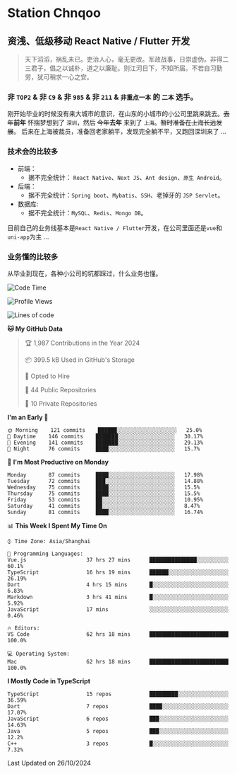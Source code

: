 # Station Chnqoo

## 资浅、低级移动 React Native / Flutter 开发

> 天下滔滔，祸乱未已。吏治人心，毫无更改。军政战事，日崇虚伪。非得二三君子，倡之以诚朴，道之以廉耻。则江河日下，不知所届。不若自习勤劳，犹可稍求一心之安。

### 非 `TOP2` & 非 `C9` & 非 `985` & 非 `211` & `非重点一本` 的 `二本` 选手。

刚开始毕业的时候没有来大城市的意识，在山东的小城市的小公司里跳来跳去。~~去年~~**前年** 怀揣梦想到了 `深圳`，然后 ~~今年~~**去年** 来到了 `上海`。~~暂时准备在上海长远发展~~。
后来在上海被裁员，准备回老家躺平，发现完全躺不平，又跑回深圳来了 ...

### 技术会的比较多

- 前端：
  - 据不完全统计： `React Native`、`Next JS`、`Ant design`、`原生 Android`。
- 后端：
  - 据不完全统计：`Spring boot`、`Mybatis`、`SSH`、老掉牙的 `JSP Servlet`。
- 数据库:
  - 据不完全统计：`MySQL`、`Redis`、`Mongo DB`。

目前自己的业务线基本是`React Native / Flutter`开发，在公司里面还是`vue`和`uni-app`为主 ...

### 业务懂的比较多

从毕业到现在，各种小公司的坑都踩过，什么业务也懂。

<!--START_SECTION:waka-->
![Code Time](http://img.shields.io/badge/Code%20Time-6%2C334%20hrs%205%20mins-blue)

![Profile Views](http://img.shields.io/badge/Profile%20Views-0-blue)

![Lines of code](https://img.shields.io/badge/From%20Hello%20World%20I%27ve%20Written-468%20Thousand%20lines%20of%20code-blue)

**🐱 My GitHub Data** 

> 🏆 1,987 Contributions in the Year 2024
 > 
> 📦 399.5 kB Used in GitHub's Storage 
 > 
> 💼 Opted to Hire
 > 
> 📜 44 Public Repositories 
 > 
> 🔑 10 Private Repositories  
 > 
**I'm an Early 🐤** 

```text
🌞 Morning    121 commits    ██████░░░░░░░░░░░░░░░░░░░   25.0% 
🌆 Daytime    146 commits    ███████░░░░░░░░░░░░░░░░░░   30.17% 
🌃 Evening    141 commits    ███████░░░░░░░░░░░░░░░░░░   29.13% 
🌙 Night      76 commits     ████░░░░░░░░░░░░░░░░░░░░░   15.7%

```
📅 **I'm Most Productive on Monday** 

```text
Monday       87 commits     ████░░░░░░░░░░░░░░░░░░░░░   17.98% 
Tuesday      72 commits     ███░░░░░░░░░░░░░░░░░░░░░░   14.88% 
Wednesday    75 commits     ████░░░░░░░░░░░░░░░░░░░░░   15.5% 
Thursday     75 commits     ████░░░░░░░░░░░░░░░░░░░░░   15.5% 
Friday       53 commits     ██░░░░░░░░░░░░░░░░░░░░░░░   10.95% 
Saturday     41 commits     ██░░░░░░░░░░░░░░░░░░░░░░░   8.47% 
Sunday       81 commits     ████░░░░░░░░░░░░░░░░░░░░░   16.74%

```


📊 **This Week I Spent My Time On** 

```text
⌚︎ Time Zone: Asia/Shanghai

💬 Programming Languages: 
Vue.js                   37 hrs 27 mins      ███████████████░░░░░░░░░░   60.1% 
TypeScript               16 hrs 19 mins      ██████░░░░░░░░░░░░░░░░░░░   26.19% 
Dart                     4 hrs 15 mins       █░░░░░░░░░░░░░░░░░░░░░░░░   6.83% 
Markdown                 3 hrs 41 mins       █░░░░░░░░░░░░░░░░░░░░░░░░   5.92% 
JavaScript               17 mins             ░░░░░░░░░░░░░░░░░░░░░░░░░   0.46%

🔥 Editors: 
VS Code                  62 hrs 18 mins      █████████████████████████   100.0%

💻 Operating System: 
Mac                      62 hrs 18 mins      █████████████████████████   100.0%

```

**I Mostly Code in TypeScript** 

```text
TypeScript               15 repos            █████████░░░░░░░░░░░░░░░░   36.59% 
Dart                     7 repos             ████░░░░░░░░░░░░░░░░░░░░░   17.07% 
JavaScript               6 repos             ███░░░░░░░░░░░░░░░░░░░░░░   14.63% 
Java                     5 repos             ███░░░░░░░░░░░░░░░░░░░░░░   12.2% 
C++                      3 repos             █░░░░░░░░░░░░░░░░░░░░░░░░   7.32%

```



 Last Updated on 26/10/2024
<!--END_SECTION:waka-->

<!---
ChenqiaoStation/ChenqiaoStation is a ✨ special ✨ repository because its `README.md` (this file) appears on your GitHub profile.
You can click the Preview link to take a look at your changes.
--->
